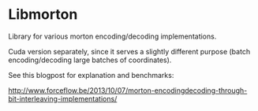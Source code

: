 Libmorton
================

Library for various morton encoding/decoding implementations.

Cuda version separately, since it serves a slightly different purpose (batch encoding/decoding large batches of coordinates).

See this blogpost for explanation and benchmarks:

http://www.forceflow.be/2013/10/07/morton-encodingdecoding-through-bit-interleaving-implementations/
